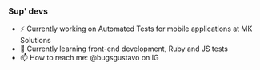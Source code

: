 ### Sup' devs

- ⚡️ Currently working on Automated Tests for mobile applications at MK Solutions
- 🌱 Currently learning front-end development, Ruby and JS tests
- 📫 How to reach me: @bugsgustavo on IG
